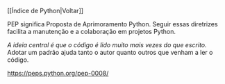 [[Índice de Python|Voltar]]

PEP significa Proposta de Aprimoramento Python. Seguir essas diretrizes facilita a manutenção e a colaboração em projetos Python.

_A ideia central é que o código é lido muito mais vezes do que escrito._ Adotar um padrão ajuda tanto o autor quanto outros que venham a ler o código.

https://peps.python.org/pep-0008/